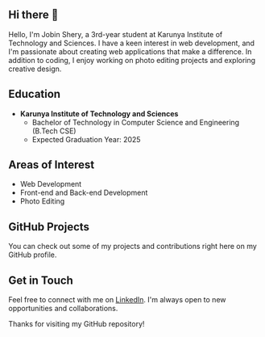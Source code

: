 ## Hi there 👋

Hello, I'm Jobin Shery, a 3rd-year student at Karunya Institute of Technology and Sciences. I have a keen interest in web development, and I'm passionate about creating web applications that make a difference. In addition to coding, I enjoy working on photo editing projects and exploring creative design.

## Education

- **Karunya Institute of Technology and Sciences**
  - Bachelor of Technology in Computer Science and Engineering (B.Tech CSE)
  - Expected Graduation Year: 2025

## Areas of Interest

- Web Development
- Front-end and Back-end Development
- Photo Editing

## GitHub Projects

You can check out some of my projects and contributions right here on my GitHub profile.

## Get in Touch

Feel free to connect with me on [LinkedIn](https://www.linkedin.com/in/jobin-shery-mathew/). I'm always open to new opportunities and collaborations.

Thanks for visiting my GitHub repository!

